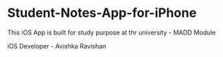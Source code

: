 # Student-Notes-App-for-iPhone
This iOS App is built for study purpose at thr university - MADD Module

iOS Developer - Avishka Ravishan
